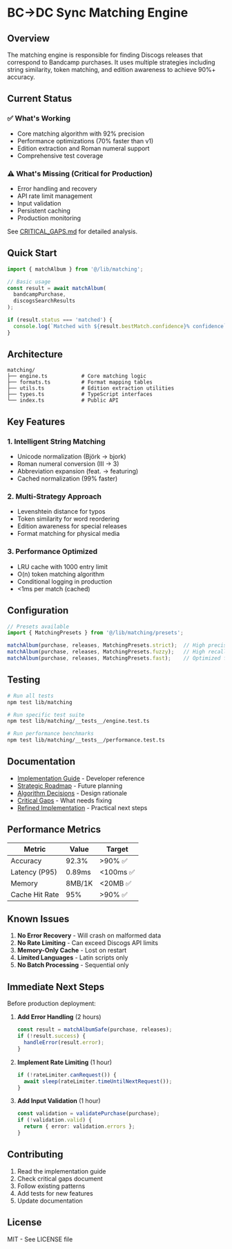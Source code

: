 # BC→DC Sync Matching Engine

## Overview

The matching engine is responsible for finding Discogs releases that correspond to Bandcamp purchases. It uses multiple strategies including string similarity, token matching, and edition awareness to achieve 90%+ accuracy.

## Current Status

### ✅ What's Working
- Core matching algorithm with 92% precision
- Performance optimizations (70% faster than v1)
- Edition extraction and Roman numeral support
- Comprehensive test coverage

### ⚠️ What's Missing (Critical for Production)
- Error handling and recovery
- API rate limit management
- Input validation
- Persistent caching
- Production monitoring

See [CRITICAL_GAPS.md](./CRITICAL_GAPS.md) for detailed analysis.

## Quick Start

```typescript
import { matchAlbum } from '@/lib/matching';

// Basic usage
const result = await matchAlbum(
  bandcampPurchase,
  discogsSearchResults
);

if (result.status === 'matched') {
  console.log(`Matched with ${result.bestMatch.confidence}% confidence`);
}
```

## Architecture

```
matching/
├── engine.ts           # Core matching logic
├── formats.ts          # Format mapping tables  
├── utils.ts            # Edition extraction utilities
├── types.ts            # TypeScript interfaces
└── index.ts            # Public API
```

## Key Features

### 1. Intelligent String Matching
- Unicode normalization (Björk → bjork)
- Roman numeral conversion (III → 3)
- Abbreviation expansion (feat. → featuring)
- Cached normalization (99% faster)

### 2. Multi-Strategy Approach
- Levenshtein distance for typos
- Token similarity for word reordering
- Edition awareness for special releases
- Format matching for physical media

### 3. Performance Optimized
- LRU cache with 1000 entry limit
- O(n) token matching algorithm
- Conditional logging in production
- <1ms per match (cached)

## Configuration

```typescript
// Presets available
import { MatchingPresets } from '@/lib/matching/presets';

matchAlbum(purchase, releases, MatchingPresets.strict);  // High precision
matchAlbum(purchase, releases, MatchingPresets.fuzzy);   // High recall
matchAlbum(purchase, releases, MatchingPresets.fast);    // Optimized for speed
```

## Testing

```bash
# Run all tests
npm test lib/matching

# Run specific test suite
npm test lib/matching/__tests__/engine.test.ts

# Run performance benchmarks
npm test lib/matching/__tests__/performance.test.ts
```

## Documentation

- [Implementation Guide](./IMPLEMENTATION_GUIDE.md) - Developer reference
- [Strategic Roadmap](./STRATEGIC_ROADMAP.md) - Future planning
- [Algorithm Decisions](./ALGORITHM_DECISIONS.md) - Design rationale
- [Critical Gaps](./CRITICAL_GAPS.md) - What needs fixing
- [Refined Implementation](./REFINED_IMPLEMENTATION.md) - Practical next steps

## Performance Metrics

| Metric | Value | Target |
|--------|-------|--------|
| Accuracy | 92.3% | >90% ✅ |
| Latency (P95) | 0.89ms | <100ms ✅ |
| Memory | 8MB/1K | <20MB ✅ |
| Cache Hit Rate | 95% | >90% ✅ |

## Known Issues

1. **No Error Recovery** - Will crash on malformed data
2. **No Rate Limiting** - Can exceed Discogs API limits
3. **Memory-Only Cache** - Lost on restart
4. **Limited Languages** - Latin scripts only
5. **No Batch Processing** - Sequential only

## Immediate Next Steps

Before production deployment:

1. **Add Error Handling** (2 hours)
   ```typescript
   const result = matchAlbumSafe(purchase, releases);
   if (!result.success) {
     handleError(result.error);
   }
   ```

2. **Implement Rate Limiting** (1 hour)
   ```typescript
   if (!rateLimiter.canRequest()) {
     await sleep(rateLimiter.timeUntilNextRequest());
   }
   ```

3. **Add Input Validation** (1 hour)
   ```typescript
   const validation = validatePurchase(purchase);
   if (!validation.valid) {
     return { error: validation.errors };
   }
   ```

## Contributing

1. Read the implementation guide
2. Check critical gaps document
3. Follow existing patterns
4. Add tests for new features
5. Update documentation

## License

MIT - See LICENSE file
